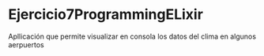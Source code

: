 # Ejercicio7ProgrammingELixir
Apllicación que permite visualizar en consola los datos del clima en algunos aerpuertos
